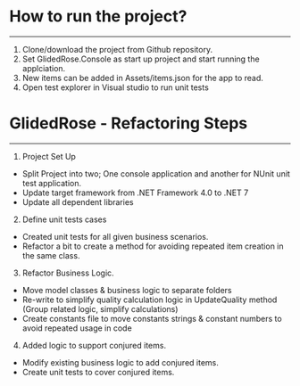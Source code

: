 # How to run the project?
-------------------------
1. Clone/download the project from Github repository.
2. Set GlidedRose.Console as start up project and start running the applciation.
3. New items can be added in Assets/items.json for the app to read.
4. Open test explorer in Visual studio to run unit tests

# GlidedRose - Refactoring Steps
------------------
1. Project Set Up
 - Split Project into two; One console application and another for NUnit unit test application.
 - Update target framework from .NET Framework 4.0 to .NET 7
 - Update all dependent libraries

2. Define unit tests cases
 - Created unit tests for all given business scenarios.
 - Refactor a bit to create a method for avoiding repeated item creation in the same class.
 
3. Refactor Business Logic. 
 - Move model classes & business logic to separate folders
 - Re-write to simplify quality calculation logic in UpdateQuality method (Group related logic, simplify calculations)
 - Create constants file to move constants strings & constant numbers to avoid repeated usage in code

4. Added logic to support conjured items.
 - Modify existing business logic to add conjured items.
 - Create unit tests to cover conjured items.
